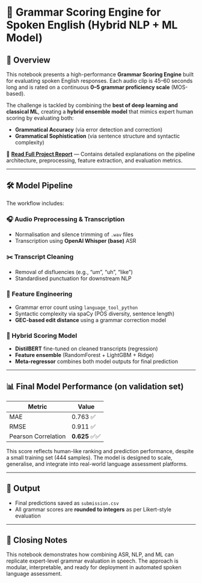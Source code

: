 # 🧠 Grammar Scoring Engine for Spoken English (Hybrid NLP + ML Model)

## 📘 Overview

This notebook presents a high-performance **Grammar Scoring Engine** built for evaluating spoken English responses. Each audio clip is 45–60 seconds long and is rated on a continuous **0–5 grammar proficiency scale** (MOS-based).

The challenge is tackled by combining the **best of deep learning and classical ML**, creating a **hybrid ensemble model** that mimics expert human scoring by evaluating both:
- **Grammatical Accuracy** (via error detection and correction)
- **Grammatical Sophistication** (via sentence structure and syntactic complexity)

📄 **[Read Full Project Report](https://github.com/Mochoye/Grammar-Scoring-Engine-for-Voice-Samples-SHL/blob/main/Grammar%20Scoring%20Report.docx)** — Contains detailed explanations on the pipeline architecture, preprocessing, feature extraction, and evaluation metrics.

---

## 🛠️ Model Pipeline

The workflow includes:

### 🎧 Audio Preprocessing & Transcription
- Normalisation and silence trimming of `.wav` files
- Transcription using **OpenAI Whisper (base)** ASR

### ✂️ Transcript Cleaning
- Removal of disfluencies (e.g., “um”, “uh”, “like”)
- Standardised punctuation for downstream NLP

### 🧩 Feature Engineering
- Grammar error count using `language_tool_python`
- Syntactic complexity via spaCy (POS diversity, sentence length)
- **GEC-based edit distance** using a grammar correction model

### 🤖 Hybrid Scoring Model
- **DistilBERT** fine-tuned on cleaned transcripts (regression)
- **Feature ensemble** (RandomForest + LightGBM + Ridge)
- **Meta-regressor** combines both model outputs for final prediction

---

## 📊 Final Model Performance (on validation set)

| Metric         | Value    |
|----------------|----------|
| MAE            | 0.763 ✅ |
| RMSE           | 0.911 ✅ |
| Pearson Correlation | **0.625** ✅✅ |

This score reflects human-like ranking and prediction performance, despite a small training set (444 samples). The model is designed to scale, generalise, and integrate into real-world language assessment platforms.

---

## 📁 Output
- Final predictions saved as `submission.csv`
- All grammar scores are **rounded to integers** as per Likert-style evaluation

---

## 🏁 Closing Notes
This notebook demonstrates how combining ASR, NLP, and ML can replicate expert-level grammar evaluation in speech. The approach is modular, interpretable, and ready for deployment in automated spoken language assessment.

